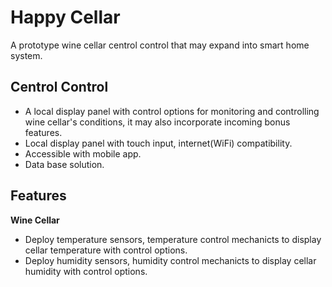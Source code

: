 # Happy Cellar

A prototype wine cellar centrol control that may expand into smart home system.

## Centrol Control
* A local display panel with control options for monitoring and controlling wine cellar's conditions, it may also incorporate incoming bonus features.
* Local display panel with touch input, internet(WiFi) compatibility.
* Accessible  with mobile app.
* Data base solution.

## Features
**Wine Cellar**
* Deploy temperature sensors, temperature control mechanicts to display cellar temperature with control options.
* Deploy humidity sensors, humidity control mechanicts to display cellar humidity with control options.
